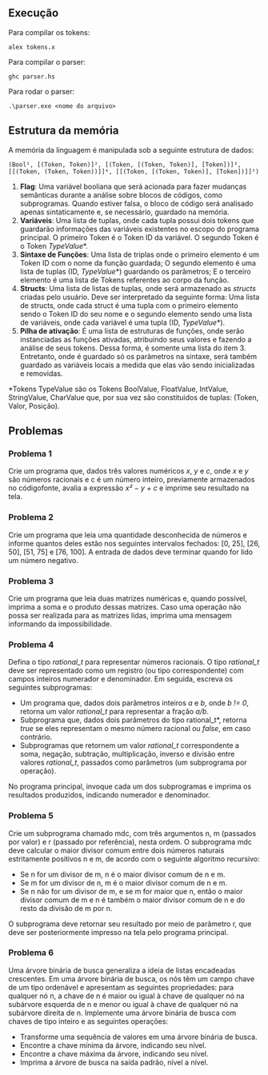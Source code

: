 ## Execução

Para compilar os tokens: 
```
alex tokens.x
```

Para compilar o parser:
```
ghc parser.hs
```

Para rodar o parser:
```
.\parser.exe <nome do arquivo>
```

## Estrutura da memória

A memória da linguagem é manipulada sob a seguinte estrutura de dados:

```
(Bool¹, [(Token, Token)]², [(Token, [(Token, Token)], [Token])]³, [[(Token, (Token, Token))]]⁴, [[(Token, [(Token, Token)], [Token])]]⁵)
```

1. **Flag**: Uma variável booliana que será acionada para fazer mudanças semânticas durante a análise sobre blocos de códigos, como subprogramas. Quando estiver falsa, o bloco de código será analisado apenas sintaticamente e, se necessário, guardado na memória.
2. **Variáveis**: Uma lista de tuplas, onde cada tupla possui dois tokens que guardarão informações das variáveis existentes no escopo do programa principal. O primeiro Token é o Token ID da variável. O segundo Token é o Token *TypeValue**.
3. **Sintaxe de Funções**: Uma lista de triplas onde o primeiro elemento é um Token ID com o nome da função guardada; O segundo elemento é uma lista de tuplas (ID, *TypeValue**) guardando os parâmetros; E o terceiro elemento é uma lista de Tokens referentes ao corpo da função.
4. **Structs**: Uma lista de listas de tuplas, onde será armazenado as *structs* criadas pelo usuário. Deve ser interpretado da seguinte forma: Uma lista de structs, onde cada struct é uma tupla com o primeiro elemento sendo o Token ID do seu nome e o segundo elemento sendo uma lista de variáveis, onde cada variável é uma tupla (ID, *TypeValue**).
5. **Pilha de ativação**: É uma lista de estruturas de funções, onde serão instanciadas as funções ativadas, atribuindo seus valores e fazendo a análise de seus tokens. Dessa forma, é somente uma lista do item 3. Entretanto, onde é guardado só os parâmetros na sintaxe, será também guardado as variáveis locais a medida que elas vão sendo inicializadas e removidas.

*Tokens TypeValue são os Tokens BoolValue, FloatValue, IntValue, StringValue, CharValue que, por sua vez são constituidos de tuplas: (Token, Valor, Posição).

## Problemas

### Problema 1
Crie um programa que, dados três valores numéricos *x*, *y* e *c*, onde *x* e *y* são números racionais e c é um número inteiro, previamente armazenados no códigofonte, avalia a expressão *x² − y + c* e imprime seu resultado na tela.

### Problema 2
Crie um programa que leia uma quantidade desconhecida de números e informe quantos deles estão nos seguintes intervalos fechados: [0, 25], [26, 50], [51, 75] e [76, 100]. A entrada de dados deve terminar quando for lido um número negativo.

### Problema 3
Crie um programa que leia duas matrizes numéricas e, quando possível, imprima a soma e o produto dessas matrizes. Caso uma operação não possa ser realizada para as matrizes lidas, imprima uma mensagem informando da impossibilidade.

### Problema 4 
Defina o tipo *rational_t* para representar números racionais. O tipo *rational_t* deve ser representado como um registro (ou tipo correspondente) com campos inteiros numerador e denominador. Em seguida, escreva os seguintes subprogramas:
- Um programa que, dados dois parâmetros inteiros *a* e *b*, onde *b != 0*, retorna um valor *rational_t* para representar a fração *a/b*.
- Subprograma que, dados dois parâmetros do tipo rational_t*, retorna *true* se eles representam o mesmo número racional ou *false*, em caso contrário.
- Subprogramas que retornem um valor *rational_t* correspondente a soma, negação, subtração, multiplicação, inverso e divisão entre valores *rational_t*, passados como parâmetros (um subprograma por operação).

No programa principal, invoque cada um dos subprogramas e imprima os resultados produzidos, indicando numerador e denominador.

### Problema 5
Crie um subprograma chamado mdc, com três argumentos n, m (passados por valor) e r (passado por referência), nesta ordem. O subprograma mdc deve calcular o maior divisor comum entre dois números naturais estritamente positivos n e m, de acordo com o seguinte algoritmo recursivo:
- Se n for um divisor de m, n é o maior divisor comum de n e m.
- Se m for um divisor de n, m é o maior divisor comum de n e m.
- Se n não for um divisor de m, e se m for maior que n, então o maior divisor comum de m e n é também o maior divisor comum de n e do resto da divisão de m por n.

O subprograma deve retornar seu resultado por meio de parâmetro r, que deve ser posteriormente impresso na tela pelo programa principal.

### Problema 6
Uma árvore binária de busca generaliza a ideia de listas encadeadas crescentes. Em uma árvore binária de busca, os nós têm um campo chave de um tipo ordenável e apresentam as seguintes propriedades: para qualquer nó n, a chave de n é maior ou igual à chave de qualquer nó na subárvore esquerda de n e menor ou igual à chave de qualquer nó na subárvore direita de n. Implemente uma árvore binária de busca com chaves de tipo inteiro e as seguintes operações:
- Transforme uma sequência de valores em uma árvore binária de busca.
- Encontre a chave mínima da árvore, indicando seu nível.
- Encontre a chave máxima da árvore, indicando seu nível.
- Imprima a árvore de busca na saída padrão, nível a nível.